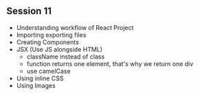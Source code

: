 ## Session 11
- Understanding workflow of React Project
- Importing exporting files
- Creating Components
- JSX (Use JS alongside HTML)
  - className instead of class
  - function returns one element, that's why we return one div 
  - use camelCase
- Using inline CSS
- Using Images
